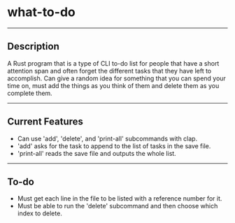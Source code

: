 # what-to-do
---
## Description
A Rust program that is a type of CLI to-do list for people that have a short attention span and often forget the different tasks that they have left to accomplish. Can give a random idea for something that you can spend your time on, must add the things as you think of them and delete them as you complete them.

---
## Current Features
- Can use 'add', 'delete', and 'print-all' subcommands with clap.
- 'add' asks for the task to append to the list of tasks in the save file.
- 'print-all' reads the save file and outputs the whole list.

---
## To-do
- Must get each line in the file to be listed with a reference number for it.
- Must be able to run the 'delete' subcommand and then choose which index to delete.